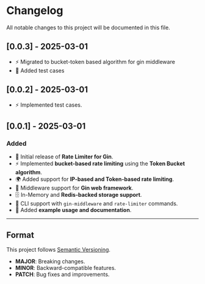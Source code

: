 # Changelog

All notable changes to this project will be documented in this file.

## [0.0.3] - 2025-03-01
- ⚡ Migrated to bucket-token based algorithm for gin middleware
- 🔧 Added test cases

## [0.0.2] - 2025-03-01
- ⚡ Implemented test cases.

## [0.0.1] - 2025-03-01
### Added
- 🎉 Initial release of **Rate Limiter for Gin**.
- ⚡ Implemented **bucket-based rate limiting** using the **Token Bucket algorithm**.
- 🌍 Added support for **IP-based and Token-based rate limiting**.
- 🔄 Middleware support for **Gin web framework**.
- 🗄️ In-Memory and **Redis-backed storage support**.
- 🔧 CLI support with `gin-middleware` and `rate-limiter` commands.
- 📄 Added **example usage and documentation**.

---

## Format
This project follows [Semantic Versioning](https://semver.org/).

- **MAJOR**: Breaking changes.
- **MINOR**: Backward-compatible features.
- **PATCH**: Bug fixes and improvements.

